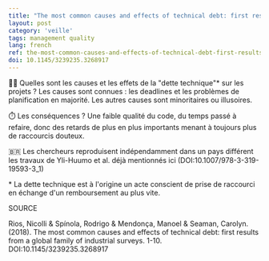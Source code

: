 ```yaml
---
title: "The most common causes and effects of technical debt: first results from a global family of industrial surveys"
layout: post
category: 'veille'
tags: management quality
lang: french
ref: the-most-common-causes-and-effects-of-technical-debt-first-results-from-a-global-family-of-industrial-surveys
doi: 10.1145/3239235.3268917
---
```


🏃‍♂️ Quelles sont les causes et les effets de la "dette technique"* sur les projets ? Les causes sont connues : les deadlines et les problèmes de planification en majorité. Les autres causes sont minoritaires ou illusoires.

⏱️ Les conséquences ? Une faible qualité du code, du temps passé à refaire, donc des retards de plus en plus importants menant à toujours plus de raccourcis douteux.

🇧🇷 Les chercheurs reproduisent indépendamment dans un pays différent les travaux de Yli-Huumo et al. déjà mentionnés ici (DOI:10.1007/978-3-319-19593-3_1)

\* La dette technique est à l'origine un acte conscient de prise de raccourci en échange d'un remboursement au plus vite.


SOURCE

Rios, Nicolli & Spínola, Rodrigo & Mendonça, Manoel & Seaman, Carolyn. (2018). The most common causes and effects of technical debt: first results from a global family of industrial surveys. 1-10. DOI:10.1145/3239235.3268917
